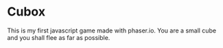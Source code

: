 # Cubox
This is my first javascript game made with phaser.io.
You are a small cube and you shall flee as far as possible.